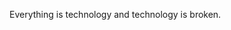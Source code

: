 [brutal]: #title "Why you should care that tech is broken"
[brutal]: #author "David Jones"
[brutal]: #date "2017-03-10"

Everything is technology and technology is broken.


